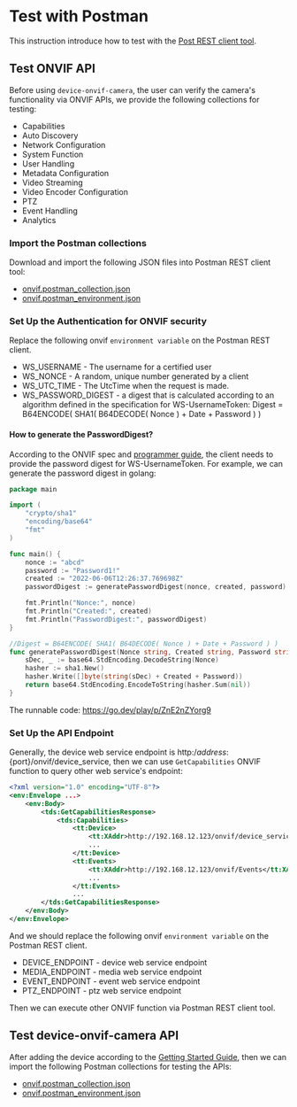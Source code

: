 # Test with Postman

This instruction introduce how to test with the [Post REST client tool](https://www.postman.com/product/rest-client/).

## Test ONVIF API

Before using `device-onvif-camera`, the user can verify the camera's functionality via ONVIF APIs, we provide the following collections for testing:
- Capabilities
- Auto Discovery
- Network Configuration
- System Function
- User Handling
- Metadata Configuration
- Video Streaming
- Video Encoder Configuration
- PTZ
- Event Handling
- Analytics

### Import the Postman collections

Download and import the following JSON files into Postman REST client tool:
- [onvif.postman_collection.json](./postman/onvif.postman_collection.json)
- [onvif.postman_environment.json](./postman/onvif.postman_environment.json)

### Set Up the Authentication for ONVIF security

Replace the following onvif `environment variable` on the Postman REST client.
- WS_USERNAME - The username for a certified user
- WS_NONCE -  A random, unique number generated by a client
- WS_UTC_TIME - The UtcTime when the request is made.
- WS_PASSWORD_DIGEST - a digest that is calculated according to an algorithm defined in the specification for WS-UsernameToken:
  Digest = B64ENCODE( SHA1( B64DECODE( Nonce ) + Date + Password ) )

#### How to generate the PasswordDigest?
According to the ONVIF spec and [programmer guide](https://www.onvif.org/wp-content/uploads/2016/12/ONVIF_WG-APG-Application_Programmers_Guide-1.pdf), the client needs to provide the password digest for WS-UsernameToken.
For example, we can generate the password digest in golang:
```go
package main

import (
	"crypto/sha1"
	"encoding/base64"
	"fmt"
)

func main() {
	nonce := "abcd"
	password := "Password1!"
	created := "2022-06-06T12:26:37.769698Z"
	passwordDigest := generatePasswordDigest(nonce, created, password)

	fmt.Println("Nonce:", nonce)
	fmt.Println("Created:", created)
	fmt.Println("PasswordDigest:", passwordDigest)
}

//Digest = B64ENCODE( SHA1( B64DECODE( Nonce ) + Date + Password ) )
func generatePasswordDigest(Nonce string, Created string, Password string) string {
	sDec, _ := base64.StdEncoding.DecodeString(Nonce)
	hasher := sha1.New()
	hasher.Write([]byte(string(sDec) + Created + Password))
	return base64.StdEncoding.EncodeToString(hasher.Sum(nil))
}
```
The runnable code: https://go.dev/play/p/ZnE2nZYorg9

### Set Up the API Endpoint
 
Generally, the device web service endpoint is http:/${address}:${port}/onvif/device_service, then we can use `GetCapabilities` ONVIF function to query other web service's endpoint:
```xml
<?xml version="1.0" encoding="UTF-8"?>
<env:Envelope ...>
    <env:Body>
        <tds:GetCapabilitiesResponse>
            <tds:Capabilities>
                <tt:Device>
                    <tt:XAddr>http://192.168.12.123/onvif/device_service</tt:XAddr>
                    ...
                </tt:Device>
                <tt:Events>
                    <tt:XAddr>http://192.168.12.123/onvif/Events</tt:XAddr>
                    ...
                </tt:Events>
                ...
        </tds:GetCapabilitiesResponse>
    </env:Body>
</env:Envelope>
```

And we should replace the following onvif `environment variable` on the Postman REST client.
- DEVICE_ENDPOINT - device web service endpoint
- MEDIA_ENDPOINT - media web service endpoint
- EVENT_ENDPOINT - event web service endpoint
- PTZ_ENDPOINT - ptz web service endpoint

Then we can execute other ONVIF function via Postman REST client tool.

## Test device-onvif-camera API

After adding the device according to the [Getting Started Guide](./getting-started-guide.md), then we can import the following Postman collections for testing the APIs:
- [onvif.postman_collection.json](./postman/device-onvif-camera.postman_collection.json)
- [onvif.postman_environment.json](./postman/device-onvif-camera.postman_environment.json)
